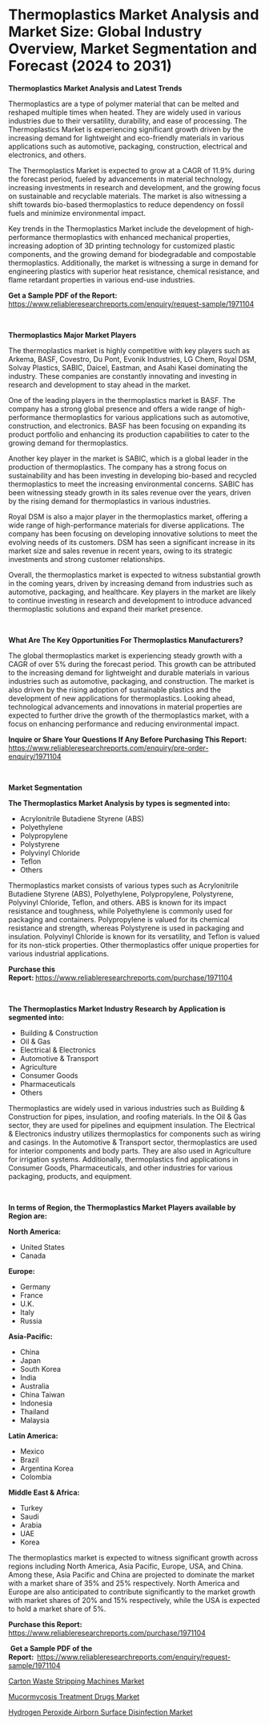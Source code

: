 <p><h1>Thermoplastics Market Analysis and Market Size: Global Industry Overview, Market Segmentation and Forecast (2024 to 2031)</h1></p><p><strong>Thermoplastics Market Analysis and Latest Trends</strong></p>
<p><p>Thermoplastics are a type of polymer material that can be melted and reshaped multiple times when heated. They are widely used in various industries due to their versatility, durability, and ease of processing. The Thermoplastics Market is experiencing significant growth driven by the increasing demand for lightweight and eco-friendly materials in various applications such as automotive, packaging, construction, electrical and electronics, and others.</p><p>The Thermoplastics Market is expected to grow at a CAGR of 11.9% during the forecast period, fueled by advancements in material technology, increasing investments in research and development, and the growing focus on sustainable and recyclable materials. The market is also witnessing a shift towards bio-based thermoplastics to reduce dependency on fossil fuels and minimize environmental impact.</p><p>Key trends in the Thermoplastics Market include the development of high-performance thermoplastics with enhanced mechanical properties, increasing adoption of 3D printing technology for customized plastic components, and the growing demand for biodegradable and compostable thermoplastics. Additionally, the market is witnessing a surge in demand for engineering plastics with superior heat resistance, chemical resistance, and flame retardant properties in various end-use industries.</p></p>
<p><strong>Get a Sample PDF of the Report:&nbsp;</strong> <a href="https://www.reliableresearchreports.com/enquiry/request-sample/1971104">https://www.reliableresearchreports.com/enquiry/request-sample/1971104</a></p>
<p>&nbsp;</p>
<p><strong>Thermoplastics Major Market Players</strong></p>
<p><p>The thermoplastics market is highly competitive with key players such as Arkema, BASF, Covestro, Du Pont, Evonik Industries, LG Chem, Royal DSM, Solvay Plastics, SABIC, Daicel, Eastman, and Asahi Kasei dominating the industry. These companies are constantly innovating and investing in research and development to stay ahead in the market.</p><p>One of the leading players in the thermoplastics market is BASF. The company has a strong global presence and offers a wide range of high-performance thermoplastics for various applications such as automotive, construction, and electronics. BASF has been focusing on expanding its product portfolio and enhancing its production capabilities to cater to the growing demand for thermoplastics.</p><p>Another key player in the market is SABIC, which is a global leader in the production of thermoplastics. The company has a strong focus on sustainability and has been investing in developing bio-based and recycled thermoplastics to meet the increasing environmental concerns. SABIC has been witnessing steady growth in its sales revenue over the years, driven by the rising demand for thermoplastics in various industries.</p><p>Royal DSM is also a major player in the thermoplastics market, offering a wide range of high-performance materials for diverse applications. The company has been focusing on developing innovative solutions to meet the evolving needs of its customers. DSM has seen a significant increase in its market size and sales revenue in recent years, owing to its strategic investments and strong customer relationships.</p><p>Overall, the thermoplastics market is expected to witness substantial growth in the coming years, driven by increasing demand from industries such as automotive, packaging, and healthcare. Key players in the market are likely to continue investing in research and development to introduce advanced thermoplastic solutions and expand their market presence.</p></p>
<p>&nbsp;</p>
<p><strong>What Are The Key Opportunities For Thermoplastics Manufacturers?</strong></p>
<p><p>The global thermoplastics market is experiencing steady growth with a CAGR of over 5% during the forecast period. This growth can be attributed to the increasing demand for lightweight and durable materials in various industries such as automotive, packaging, and construction. The market is also driven by the rising adoption of sustainable plastics and the development of new applications for thermoplastics. Looking ahead, technological advancements and innovations in material properties are expected to further drive the growth of the thermoplastics market, with a focus on enhancing performance and reducing environmental impact.</p></p>
<p><strong>Inquire or Share Your Questions If Any Before Purchasing This Report:</strong> <a href="https://www.reliableresearchreports.com/enquiry/pre-order-enquiry/1971104">https://www.reliableresearchreports.com/enquiry/pre-order-enquiry/1971104</a></p>
<p>&nbsp;</p>
<p><strong>Market Segmentation</strong></p>
<p><strong>The Thermoplastics Market Analysis by types is segmented into:</strong></p>
<p><ul><li>Acrylonitrile Butadiene Styrene (ABS)</li><li>Polyethylene</li><li>Polypropylene</li><li>Polystyrene</li><li>Polyvinyl Chloride</li><li>Teflon</li><li>Others</li></ul></p>
<p><p>Thermoplastics market consists of various types such as Acrylonitrile Butadiene Styrene (ABS), Polyethylene, Polypropylene, Polystyrene, Polyvinyl Chloride, Teflon, and others. ABS is known for its impact resistance and toughness, while Polyethylene is commonly used for packaging and containers. Polypropylene is valued for its chemical resistance and strength, whereas Polystyrene is used in packaging and insulation. Polyvinyl Chloride is known for its versatility, and Teflon is valued for its non-stick properties. Other thermoplastics offer unique properties for various industrial applications.</p></p>
<p><strong>Purchase this Report:&nbsp;</strong><a href="https://www.reliableresearchreports.com/purchase/1971104">https://www.reliableresearchreports.com/purchase/1971104</a></p>
<p>&nbsp;</p>
<p><strong>The Thermoplastics Market Industry Research by Application is segmented into:</strong></p>
<p><ul><li>Building & Construction</li><li>Oil & Gas</li><li>Electrical & Electronics</li><li>Automotive & Transport</li><li>Agriculture</li><li>Consumer Goods</li><li>Pharmaceuticals</li><li>Others</li></ul></p>
<p><p>Thermoplastics are widely used in various industries such as Building & Construction for pipes, insulation, and roofing materials. In the Oil & Gas sector, they are used for pipelines and equipment insulation. The Electrical & Electronics industry utilizes thermoplastics for components such as wiring and casings. In the Automotive & Transport sector, thermoplastics are used for interior components and body parts. They are also used in Agriculture for irrigation systems. Additionally, thermoplastics find applications in Consumer Goods, Pharmaceuticals, and other industries for various packaging, products, and equipment.</p></p>
<p>&nbsp;</p>
<p><strong>In terms of Region, the Thermoplastics Market Players available by Region are:</strong></p>
<p>
    <p> <strong> North America: </strong>
        <ul>
            <li>United States</li>
            <li>Canada</li>
        </ul>
        </p> 
    <p> <strong> Europe: </strong>
        <ul>
            <li>Germany</li>
            <li>France</li>
            <li>U.K.</li>
            <li>Italy</li>
            <li>Russia</li>
        </ul>
        </p> 
    <p> <strong> Asia-Pacific: </strong>
        <ul>
            <li>China</li>
            <li>Japan</li>
            <li>South Korea</li>
            <li>India</li>
            <li>Australia</li>
            <li>China Taiwan</li>
            <li>Indonesia</li>
            <li>Thailand</li>
            <li>Malaysia</li>
        </ul>
        </p> 
    <p> <strong> Latin America: </strong>
        <ul>
            <li>Mexico</li>
            <li>Brazil</li>
            <li>Argentina Korea</li>
            <li>Colombia</li>
        </ul>
        </p> 
    <p> <strong> Middle East & Africa: </strong>
        <ul>
            <li>Turkey</li>
            <li>Saudi</li>
            <li>Arabia</li>
            <li>UAE</li>
            <li>Korea</li>
        </ul>
    </p>
    </p>
<p><p>The thermoplastics market is expected to witness significant growth across regions including North America, Asia Pacific, Europe, USA, and China. Among these, Asia Pacific and China are projected to dominate the market with a market share of 35% and 25% respectively. North America and Europe are also anticipated to contribute significantly to the market growth with market shares of 20% and 15% respectively, while the USA is expected to hold a market share of 5%.</p></p>
<p><strong>Purchase this Report: </strong><a href="https://www.reliableresearchreports.com/purchase/1971104">https://www.reliableresearchreports.com/purchase/1971104</a></p>
<p>&nbsp;<strong>Get a Sample PDF of the Report:&nbsp;&nbsp;</strong><a href="https://www.reliableresearchreports.com/enquiry/request-sample/1971104">https://www.reliableresearchreports.com/enquiry/request-sample/1971104</a></p>
<p><strong></strong></p>
<p><p><a href="https://view.publitas.com/reportprime-1/carton-waste-stripping-machines-market-size-furnishes-valuable-information-encompassing-market-share-market-trends-and-projections-spanning-from-2023-to-2030/">Carton Waste Stripping Machines Market</a></p><p><a href="https://view.publitas.com/reportprime-1/mucormycosis-treatment-drugs-market-growth-market-trends-covid-19-impact-and-forecasts-for-period-from-2023-2030/">Mucormycosis Treatment Drugs Market</a></p><p><a href="https://view.publitas.com/reportprime-1/hydrogen-peroxide-airborn-surface-disinfection-market-research-report-provides-thorough-industry-overview-which-offers-an-in-depth-analysis-of-product-trends-and-new-market-divisions/">Hydrogen Peroxide Airborn Surface Disinfection Market</a></p></p>